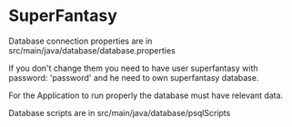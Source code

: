 # SuperFantasy

Database connection properties are in src/main/java/database/database.properties

If you don't change them you need to have user superfantasy with password: 'password' and he need to own superfantasy database.

For the Application to run properly the database must have relevant data.

Database scripts are in src/main/java/database/psqlScripts
